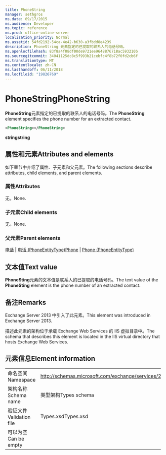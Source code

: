 ```yaml
---
title: PhoneString
manager: sethgros
ms.date: 09/17/2015
ms.audience: Developer
ms.topic: reference
ms.prod: office-online-server
localization_priority: Normal
ms.assetid: 54fd2192-54ca-4e42-b630-a3fbdd8e4239
description: PhoneString 元素指定的已提取的联系人的电话号码。
ms.openlocfilehash: 83f8a4f08df00de9721ee9648876718ac593210b
ms.sourcegitcommit: 34041125dc8c5f993b21cebfc4f8b72f0fd2cb6f
ms.translationtype: MT
ms.contentlocale: zh-CN
ms.lasthandoff: 06/11/2018
ms.locfileid: "19826769"
---
```

# <a name="phonestring"></a><span data-ttu-id="b9665-103">PhoneString</span><span class="sxs-lookup"><span data-stu-id="b9665-103">PhoneString</span></span>

<span data-ttu-id="b9665-104">**PhoneString**元素指定的已提取的联系人的电话号码。</span><span class="sxs-lookup"><span data-stu-id="b9665-104">The **PhoneString** element specifies the phone number for an extracted contact.</span></span> 
  
```XML
<PhoneString></PhoneString>
```

 <span data-ttu-id="b9665-105">**string**</span><span class="sxs-lookup"><span data-stu-id="b9665-105">**string**</span></span>
## <a name="attributes-and-elements"></a><span data-ttu-id="b9665-106">属性和元素</span><span class="sxs-lookup"><span data-stu-id="b9665-106">Attributes and elements</span></span>

<span data-ttu-id="b9665-107">如下章节中介绍了属性、子元素和父元素。</span><span class="sxs-lookup"><span data-stu-id="b9665-107">The following sections describe attributes, child elements, and parent elements.</span></span>
  
### <a name="attributes"></a><span data-ttu-id="b9665-108">属性</span><span class="sxs-lookup"><span data-stu-id="b9665-108">Attributes</span></span>

<span data-ttu-id="b9665-109">无。</span><span class="sxs-lookup"><span data-stu-id="b9665-109">None.</span></span>
  
### <a name="child-elements"></a><span data-ttu-id="b9665-110">子元素</span><span class="sxs-lookup"><span data-stu-id="b9665-110">Child elements</span></span>

<span data-ttu-id="b9665-111">无。</span><span class="sxs-lookup"><span data-stu-id="b9665-111">None.</span></span>
  
### <a name="parent-elements"></a><span data-ttu-id="b9665-112">父元素</span><span class="sxs-lookup"><span data-stu-id="b9665-112">Parent elements</span></span>

<span data-ttu-id="b9665-113">[电话](phone.md) | [电话 (PhoneEntityType)](phone-phoneentitytype.md)</span><span class="sxs-lookup"><span data-stu-id="b9665-113">[Phone](phone.md) | [Phone (PhoneEntityType)](phone-phoneentitytype.md)</span></span>
  
## <a name="text-value"></a><span data-ttu-id="b9665-114">文本值</span><span class="sxs-lookup"><span data-stu-id="b9665-114">Text value</span></span>

<span data-ttu-id="b9665-115">**PhoneSting**元素的文本值是联系人的已提取的电话号码。</span><span class="sxs-lookup"><span data-stu-id="b9665-115">The text value of the **PhoneSting** element is the phone number of an extracted contact.</span></span> 
  
## <a name="remarks"></a><span data-ttu-id="b9665-116">备注</span><span class="sxs-lookup"><span data-stu-id="b9665-116">Remarks</span></span>

<span data-ttu-id="b9665-117">Exchange Server 2013 中引入了此元素。</span><span class="sxs-lookup"><span data-stu-id="b9665-117">This element was introduced in Exchange Server 2013.</span></span>
  
<span data-ttu-id="b9665-118">描述此元素的架构位于承载 Exchange Web Services 的 IIS 虚拟目录中。</span><span class="sxs-lookup"><span data-stu-id="b9665-118">The schema that describes this element is located in the IIS virtual directory that hosts Exchange Web Services.</span></span>
  
## <a name="element-information"></a><span data-ttu-id="b9665-119">元素信息</span><span class="sxs-lookup"><span data-stu-id="b9665-119">Element information</span></span>

|||
|:-----|:-----|
|<span data-ttu-id="b9665-120">命名空间</span><span class="sxs-lookup"><span data-stu-id="b9665-120">Namespace</span></span>  <br/> |http://schemas.microsoft.com/exchange/services/2006/types  <br/> |
|<span data-ttu-id="b9665-121">架构名称</span><span class="sxs-lookup"><span data-stu-id="b9665-121">Schema name</span></span>  <br/> |<span data-ttu-id="b9665-122">类型架构</span><span class="sxs-lookup"><span data-stu-id="b9665-122">Types schema</span></span>  <br/> |
|<span data-ttu-id="b9665-123">验证文件</span><span class="sxs-lookup"><span data-stu-id="b9665-123">Validation file</span></span>  <br/> |<span data-ttu-id="b9665-124">Types.xsd</span><span class="sxs-lookup"><span data-stu-id="b9665-124">Types.xsd</span></span>  <br/> |
|<span data-ttu-id="b9665-125">可以为空</span><span class="sxs-lookup"><span data-stu-id="b9665-125">Can be empty</span></span>  <br/> ||
   

